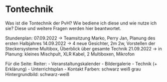 # Tontechnik
 Was ist die Tontechnik der PvH? Wie bediene ich diese und wie nutze ich sie? Diese und weitere Fragen werden hier beantwortet.

Stundenplan:
    07.09.2022 → Teamsitzung Marko, Perry Jan, Planung des ersten Halbjahres
    14.09.2022 → 4 neue Gesichter, 2m 2w, Vorstellen der Steckersysteme Multibox, Überblick über gesamte Technik
    21.09.2022 → in Planung: kleines Mischpult, XLR Kabel, 2 Multiboxen, Mikrofon


Für die Seite:
    Reiter:
        - Veranstaltungskalender
        - Bildergalerie
        - Technik (+ Erklärung)
        - Unterrichtsplan
        - Kontakt
    Farben:
        schwarz
        weiß
        grau
    Hintergrundbild:
        schwarz-weiß
